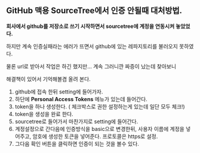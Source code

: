 ## GitHub 맥용 SourceTree에서 인증 안될때 대처방법.

**회사에서 github를 저장소로 쓰기 시작하면서 sourcetree에 계정을 연동시켜 놓았었다.**

하지만 계속 인증실패라는 에러가 뜨면서 github에 있는 레파지토리를 불러오지 못하였다. 

물론 url로 받아서 작업은 하긴 했지만... 계속 그러니깐 짜증이 났는데 찾아보니

해결책이 있어서 기억해볼겸 올려 본다. 

1. github에 접속 한뒤 setting에 들어가자.
2. 하단에 **Personal Access Tokens** 메뉴가 있는데 들어간다.
3. token을 하나 생성한다. ( 체크박스로 권한 설정하는게 있는데 일단 모두 체크!)
4. token을 생성을 완료 한다.
5. sourcetree로 들어가서 마찬가지로 setting에 들어간다.
6. 계정설정으로 간다음에 인증방식을 basic으로 변경한뒤, 사용자 이름에 계정을 넣어주고, 암호에 생성한 토큰을 넣어준다. 프로토콜은 https로 설정.
7. 그다음 확인 버튼을 클릭하면 인증이 되는 것을 볼수 있다. 

